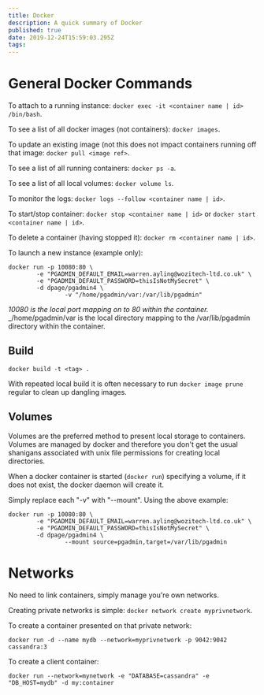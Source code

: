 ```yaml
---
title: Docker
description: A quick summary of Docker
published: true
date: 2019-12-24T15:59:03.295Z
tags: 
---
```


# General Docker Commands

To attach to a running instance: `docker exec -it <container name | id> /bin/bash`.

To see a list of all docker images (not containers): `docker images`.

To update an existing image (not this does not impact containers running off that image: `docker pull <image ref>`.

To see a list of all running containers: `docker ps -a`.

To see a list of all local volumes: `docker volume ls`.

To monitor the logs: `docker logs --follow <container name | id>`.

To start/stop container: `docker stop <container name | id>` or `docker start <container name | id>`.

To delete a container (having stopped it): `docker rm <container name | id>`.

To launch a new instance (example only):
```
docker run -p 10080:80 \
        -e "PGADMIN_DEFAULT_EMAIL=warren.ayling@wozitech-ltd.co.uk" \
        -e "PGADMIN_DEFAULT_PASSWORD=thisIsNotMySecret" \
        -d dpage/pgadmin4 \
				-v "/home/pgadmin/var:/var/lib/pgadmin"
```

_10080 is the local port mapping on to 80 within the container._
_/home/pgadmin/var is the local directory mapping to the /var/lib/pgadmin directory within the container.

## Build
`docker build -t <tag> .`

With repeated local build it is often necessary to run `docker image prune` regular to clean up dangling images.

## Volumes
Volumes are the preferred method to present local storage to containers. Volumes are managed by docker and therefore you don't get the usual shanigans associated with unix file permissions for creating local directories.

When a docker container is started (`docker run`) specifying a volume, if it does not exist, the docker daemon will create it.

Simply replace each "-v" with "--mount". Using the above example:
```
docker run -p 10080:80 \
        -e "PGADMIN_DEFAULT_EMAIL=warren.ayling@wozitech-ltd.co.uk" \
        -e "PGADMIN_DEFAULT_PASSWORD=thisIsNotMySecret" \
        -d dpage/pgadmin4 \
				--mount source=pgadmin,target=/var/lib/pgadmin
```

# Networks
No need to link containers, simply manage you're own networks.

Creating private networks is simple: `docker network create myprivnetwork`.

To create a container presented on that private network:
```
docker run -d --name mydb --network=myprivnetwork -p 9042:9042 cassandra:3
```

To create a client container:
```
docker run --network=mynetwork -e "DATABASE=cassandra" -e "DB_HOST=mydb" -d my:container
```
